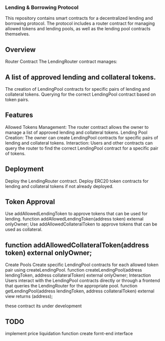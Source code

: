 ### Lending & Borrowing Protocol
This repository contains smart contracts for a decentralized lending and borrowing protocol. The protocol includes a router contract for managing allowed tokens and lending pools, as well as the lending pool contracts themselves.

## Overview
Router Contract
The LendingRouter contract manages:

## A list of approved lending and collateral tokens.
The creation of LendingPool contracts for specific pairs of lending and collateral tokens.
Querying for the correct LendingPool contract based on token pairs.

## Features
Allowed Tokens Management: The router contract allows the owner to manage a list of approved lending and collateral tokens.
Lending Pool Creation: The owner can create LendingPool contracts for specific pairs of lending and collateral tokens.
Interaction: Users and other contracts can query the router to find the correct LendingPool contract for a specific pair of tokens.

## Deployment
Deploy the LendingRouter contract.
Deploy ERC20 token contracts for lending and collateral tokens if not already deployed.
## Token Approval
Use addAllowedLendingToken to approve tokens that can be used for lending.
function addAllowedLendingToken(address token) external onlyOwner;
Use addAllowedCollateralToken to approve tokens that can be used as collateral.

## function addAllowedCollateralToken(address token) external onlyOwner;
Create Pools
Create specific LendingPool contracts for each allowed token pair using createLendingPool.
function createLendingPool(address lendingToken, address collateralToken) external onlyOwner;
Interaction
Users interact with the LendingPool contracts directly or through a frontend that queries the LendingRouter for the appropriate pool.
function getLendingPool(address lendingToken, address collateralToken) external view returns (address);


these contract its under development

## TODO
implement price
liquidation function
create fornt-end interface
